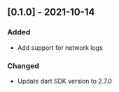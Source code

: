 ## [0.1.0] - 2021-10-14

### Added

- Add support for network logs

### Changed

- Update dart SDK version to 2.7.0

